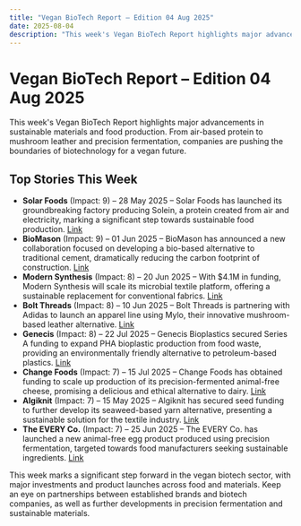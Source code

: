 ```yaml
---
title: "Vegan BioTech Report – Edition 04 Aug 2025"
date: 2025-08-04
description: "This week's Vegan BioTech Report highlights major advancements in sustainable materials and food production. From air-based protein to mushroom leather and precision fermentation, companies are pushing the boundaries of biotechnology for a vegan future."
---
```


# Vegan BioTech Report – Edition 04 Aug 2025

This week's Vegan BioTech Report highlights major advancements in sustainable materials and food production. From air-based protein to mushroom leather and precision fermentation, companies are pushing the boundaries of biotechnology for a vegan future.

## Top Stories This Week

*   **Solar Foods** (Impact: 9) – 28 May 2025 – Solar Foods has launched its groundbreaking factory producing Solein, a protein created from air and electricity, marking a significant step towards sustainable food production. [Link](https://www.google.com/search?q=Solar+Foods+Solein+factory+opening)
*   **BioMason** (Impact: 9) – 01 Jun 2025 – BioMason has announced a new collaboration focused on developing a bio-based alternative to traditional cement, dramatically reducing the carbon footprint of construction. [Link](https://www.google.com/search?q=BioMason+bio-based+cement+alternative)
*   **Modern Synthesis** (Impact: 8) – 20 Jun 2025 – With $4.1M in funding, Modern Synthesis will scale its microbial textile platform, offering a sustainable replacement for conventional fabrics. [Link](https://www.google.com/search?q=Modern+Synthesis+microbial+textile+funding)
*   **Bolt Threads** (Impact: 8) – 10 Jun 2025 – Bolt Threads is partnering with Adidas to launch an apparel line using Mylo, their innovative mushroom-based leather alternative. [Link](https://www.google.com/search?q=Bolt+Threads+Adidas+mushroom+leather+apparel)
*   **Genecis** (Impact: 8) – 22 Jul 2025 – Genecis Bioplastics secured Series A funding to expand PHA bioplastic production from food waste, providing an environmentally friendly alternative to petroleum-based plastics. [Link](https://www.google.com/search?q=Genecis+Bioplastics+PHA+funding)
*   **Change Foods** (Impact: 7) – 15 Jul 2025 – Change Foods has obtained funding to scale up production of its precision-fermented animal-free cheese, promising a delicious and ethical alternative to dairy. [Link](https://www.google.com/search?q=Change+Foods+precision+fermentation+cheese+funding)
*   **Algiknit** (Impact: 7) – 15 May 2025 – Algiknit has secured seed funding to further develop its seaweed-based yarn alternative, presenting a sustainable solution for the textile industry. [Link](https://www.google.com/search?q=Algiknit+seed+funding+seaweed+yarn)
*   **The EVERY Co.** (Impact: 7) – 25 Jun 2025 – The EVERY Co. has launched a new animal-free egg product produced using precision fermentation, targeted towards food manufacturers seeking sustainable ingredients. [Link](https://www.google.com/search?q=The+EVERY+Co+animal-free+egg+product)

This week marks a significant step forward in the vegan biotech sector, with major investments and product launches across food and materials. Keep an eye on partnerships between established brands and biotech companies, as well as further developments in precision fermentation and sustainable materials.
